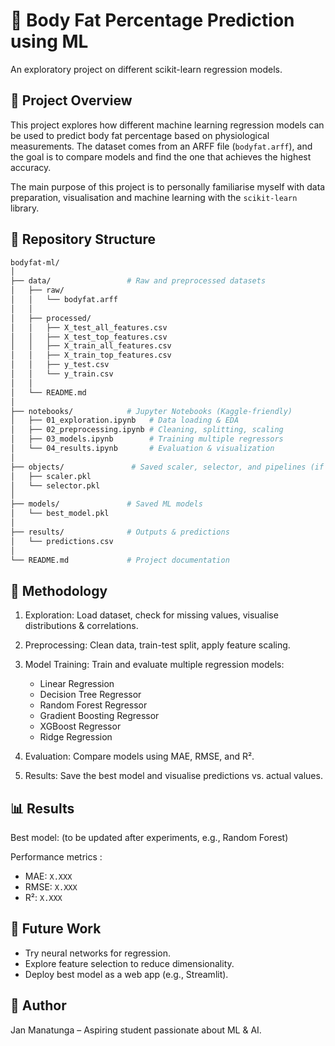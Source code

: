 # 🧠 Body Fat Percentage Prediction using ML
An exploratory project on different scikit-learn regression models.
## 📌 Project Overview
This project explores how different machine learning regression models can be used to predict body fat percentage based on physiological measurements.
The dataset comes from an ARFF file (`bodyfat.arff`), and the goal is to compare models and find the one that achieves the highest accuracy.

The main purpose of this project is to personally familiarise myself with data preparation, visualisation and machine learning with the `scikit-learn` library.

## 📂 Repository Structure
```bash
bodyfat-ml/
│
├── data/                 # Raw and preprocessed datasets
│   ├── raw/
│   │   └── bodyfat.arff
│   │
│   ├── processed/
│   │   ├── X_test_all_features.csv
│   │   ├── X_test_top_features.csv
│   │   ├── X_train_all_features.csv
│   │   ├── X_train_top_features.csv
│   │   ├── y_test.csv
│   │   └── y_train.csv
│   │
│   └── README.md
│ 
├── notebooks/            # Jupyter Notebooks (Kaggle-friendly)
│   ├── 01_exploration.ipynb   # Data loading & EDA
│   ├── 02_preprocessing.ipynb # Cleaning, splitting, scaling
│   ├── 03_models.ipynb        # Training multiple regressors
│   └── 04_results.ipynb       # Evaluation & visualization
│
├── objects/               # Saved scaler, selector, and pipelines (if any)
│   ├── scaler.pkl        
│   └── selector.pkl
│
├── models/               # Saved ML models
│   └── best_model.pkl
│
├── results/              # Outputs & predictions
│   └── predictions.csv
│
└── README.md             # Project documentation
```
## 🔬 Methodology

1. Exploration: Load dataset, check for missing values, visualise distributions & correlations.
2. Preprocessing: Clean data, train-test split, apply feature scaling.
3. Model Training: Train and evaluate multiple regression models:
    - Linear Regression
    - Decision Tree Regressor
    - Random Forest Regressor
    - Gradient Boosting Regressor
    - XGBoost Regressor
    - Ridge Regression

4. Evaluation: Compare models using MAE, RMSE, and R².
5. Results: Save the best model and visualise predictions vs. actual values.

## 📊 Results

Best model: (to be updated after experiments, e.g., Random Forest)

Performance metrics :
- MAE: `X.XXX`
- RMSE: `X.XXX`
- R²: `X.XXX`

## 🚀 Future Work

- Try neural networks for regression.
- Explore feature selection to reduce dimensionality.
- Deploy best model as a web app (e.g., Streamlit).

## 👤 Author
Jan Manatunga – Aspiring student passionate about ML & AI.


